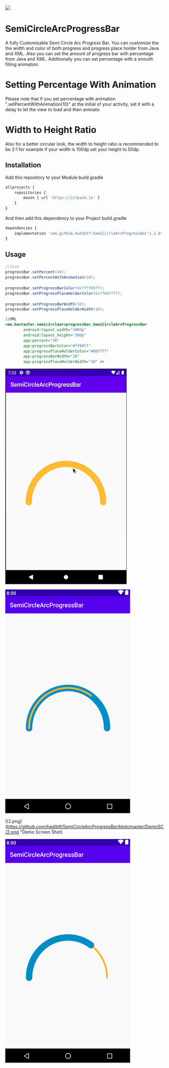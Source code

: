 [![](https://jitpack.io/v/hadibtf/SemiCircleArcProgressBar.svg)](https://jitpack.io/#hadibtf/SemiCircleArcProgressBar)
# SemiCircleArcProgressBar

A fully Customizable Semi Circle Arc Progress Bar.
You can customize the the width and color of both progress and progress place holder from Java and XML.
Also you can set the amount of progress bar with percentage from Java and XML.
Additionally you can set percentage with a smooth filling animation.
# Setting Percentage With Animation
Please note that if you set percentage with animation ".setPercentWithAnimation(10)" at the initial of your activity, set it with a delay to let the view to load and then animate.
# Width to Height Ratio
Also for a better circular look, the width to height ratio is recommended to be 2:1 for example if your width is 100dp set your height to 50dp.

## Installation

Add this repository to your Module build.gradle

```bash
allprojects {
    repositories {
        maven { url 'https://jitpack.io' }
    }
}
```
And then add this dependency to your Project build.gradle

```bash
dependencies {
    implementation 'com.github.hadibtf:SemiCircleArcProgressBar:1.1.0'
}
```

## Usage

```Java
//Java
progressBar.setPercent(40);
progressBar.setPercentWithAnimation(10);
        
progressBar.setProgressBarColor(0xffff00ff);
progressBar.setProgressPlaceHolderColor(0xff00ffff);
        
progressBar.setProgressBarWidth(10);
progressBar.setProgressPlaceHolderWidth(10);
```

```xml
//XML
<me.bastanfar.semicirclearcprogressbar.SemiCircleArcProgressBar
        android:layout_width="100dp"
        android:layout_height="50dp"
        app:percent="30"
        app:progressBarColor="#ff00ff"
        app:progressPlaceHolderColor="#00ffff"
        app:progressBarWidth="10"
        app:progressPlaceHolderWidth="10" />
```



![demo.gif](https://github.com/hadibtf/SemiCircleArcProgressBar/blob/master/DemoGif/demo.gif "Demo Gif") 

![1.png](https://github.com/hadibtf/SemiCircleArcProgressBar/blob/master/DemoSC/1.png "Demo Screen Shot") 

![2.png](https://github.com/hadibtf/SemiCircleArcProgressBar/blob/master/DemoSC/2.png "Demo Screen Shot)

![3.png](https://github.com/hadibtf/SemiCircleArcProgressBar/blob/master/DemoSC/3.png "Demo Screen Shot")
